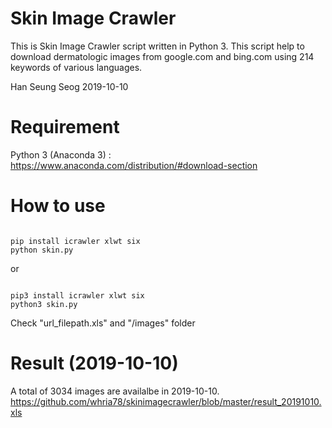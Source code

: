 # Skin Image Crawler

This is Skin Image Crawler script written in Python 3.
This script help to download dermatologic images from google.com and bing.com using 214 keywords of various languages.

Han Seung Seog
2019-10-10


# Requirement

Python 3 (Anaconda 3) : https://www.anaconda.com/distribution/#download-section


# How to use

<pre><code>
pip install icrawler xlwt six
python skin.py
</code></pre>

or

<pre><code>
pip3 install icrawler xlwt six
python3 skin.py
</code></pre>

Check "url_filepath.xls" and "/images" folder


# Result (2019-10-10)

A total of 3034 images are availalbe in 2019-10-10. 
https://github.com/whria78/skinimagecrawler/blob/master/result_20191010.xls


